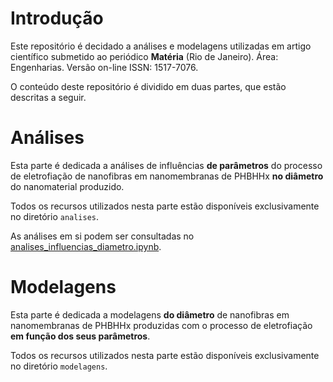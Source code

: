# Introdução

Este repositório é decidado a análises e modelagens utilizadas em artigo científico submetido ao periódico **Matéria** (Rio de Janeiro). Área: Engenharias. Versão on-line ISSN: 1517-7076.

O conteúdo deste repositório é dividido em duas partes, que estão descritas a seguir. 

# Análises

Esta parte é dedicada a análises de influências **de parâmetros** do processo de eletrofiação de nanofibras em nanomembranas de PHBHHx **no diâmetro** do nanomaterial produzido.

Todos os recursos utilizados nesta parte estão disponíveis exclusivamente no diretório `analises`.

As análises em si podem ser consultadas no [analises_influencias_diametro.ipynb](analises/analises_influencias_diametro.ipynb).

# Modelagens

Esta parte é dedicada a modelagens **do diâmetro** de nanofibras em nanomembranas de PHBHHx produzidas com o processo de eletrofiação **em função dos seus parâmetros**.

Todos os recursos utilizados nesta parte estão disponíveis exclusivamente no diretório `modelagens`.